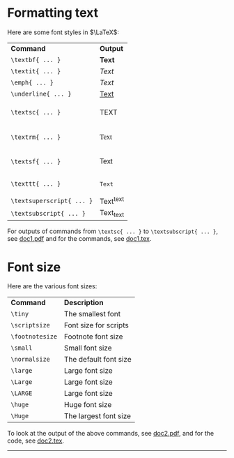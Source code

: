 # Formatting text

Here are some font styles in $\LaTeX$:

<table>
<tr>
<td><strong>Command</strong></td>
<td><strong>Output</strong></td>
</tr>

<tr>
<td><code>\textbf{ ... }</code></td>
<td><strong>Text</strong></td>
</tr>

<tr>
<td><code>\textit{ ... }</code></td>
<td><i>Text</i></td>
</tr>

<tr>
<td><code>\emph{ ... }</code></td>
<td><em>Text</em></td>
</tr>

<tr>
<td><code>\underline{ ... }</code></td>
<td><u>Text</u></td>
</tr>

<tr>
<td><code>\textsc{ ... }</code></td>
<td><p><span style="font-variant: small-caps;">TEXT</span><p></td>
</tr>

<tr>
<td><code>\textrm{ ... }</code></td>
<td><p><span style="font-family: 'Times New Roman', Times, serif;">Text</span></p></td>
</tr>

<tr>
<td><code>\textsf{ ... }</code></td>
<td><p><span style="font-family: Arial, Helvetica, sans-serif;">Text</span></p></td>
</tr>

<tr>
<td><code>\texttt{ ... }</code></td>
<td><pre>Text</pre></td>
</tr>

<tr>
<td><code>\textsuperscript{ ... }</code></td>
<td>Text<sup>text</sup></td>
</tr>

<tr>
<td><code>\textsubscript{ ... }</code></td>
<td>Text<sub>text</sub></td>
</tr>

</table>

For outputs of commands from `\textsc{ ... }` to `\textsubscript{ ... }`, see [doc1.pdf](https://github.com/0x50-0x42/latex/blob/LaTeX/Topic3/session1/doc1.pdf) and for the commands, see [doc1.tex](https://github.com/0x50-0x42/latex/blob/LaTeX/Topic3/session1/doc1.tex).

# Font size

Here are the various font sizes:

<table>
<tr>
<td><strong>Command</strong></td>
<td><strong>Description</strong></td>
</tr>

<tr>
<td><code>\tiny</code></td>
<td>The smallest font</td>
</tr>

<tr>
<td><code>\scriptsize</code></td>
<td>Font size for scripts</td>
</tr>

<tr>
<td><code>\footnotesize</code></td>
<td>Footnote font size</td>
</tr>

<tr>
<td><code>\small</code></td>
<td>Small font size</td>
</tr>

<tr>
<td><code>\normalsize</code></td>
<td>The default font size</td>
</tr>

<tr>
<td><code>\large</code></td>
<td>Large font size</td>
</tr>

<tr>
<td><code>\Large</code></td>
<td>Large font size</td>
</tr>

<tr>
<td><code>\LARGE</code></td>
<td>Large font size</td>
</tr>

<tr>
<td><code>\huge</code></td>
<td>Huge font size</td>
</tr>

<tr>
<td><code>\Huge</code></td>
<td>The largest font size</td>
</tr>
</table>

To look at the output of the above commands, see [doc2.pdf](https://github.com/0x50-0x42/latex/blob/LaTeX/Topic3/session1/doc2.pdf), and for the code, see [doc2.tex](https://github.com/0x50-0x42/latex/blob/LaTeX/Topic3/session1/doc2.tex).

---
